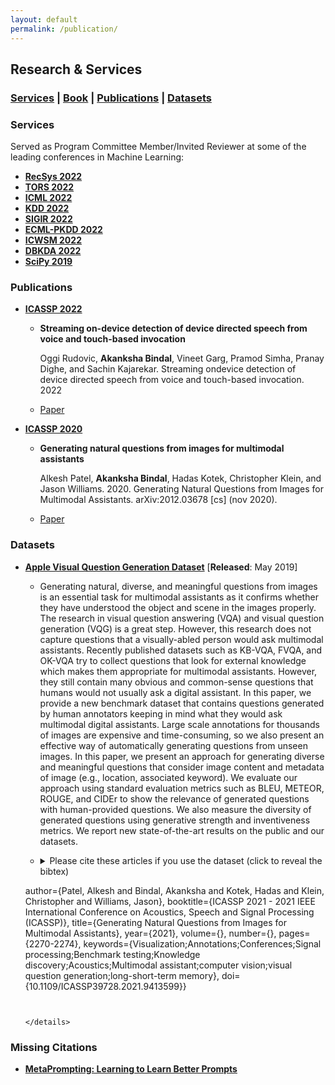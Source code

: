```yaml
---
layout: default
permalink: /publication/
---
```


## Research & Services
### [Services](#services) | [Book](#book) | [Publications](#papers) | [Datasets](#datasets)
<!-- 
* [Scholar Profile](https://scholar.google.com/citations?user={{ site.data.scholar.id }})
* Citations: {{ site.data.scholar.citations }}
* h-index: {{ site.data.scholar.h_index }}
* i10-index: {{ site.data.scholar.i10_index }} -->

### Services<a name="services"></a>

Served as Program Committee Member/Invited Reviewer at some of the leading conferences in Machine Learning:
* [**RecSys 2022**](https://recsys.acm.org/recsys22/)
* [**TORS 2022**](https://dl.acm.org/journal/tors)
* [**ICML 2022**](https://icml.cc/Conferences/2022)
* [**KDD 2022**](https://www.kdd.org/kdd2022/)
* [**SIGIR 2022**](https://sigir.org/sigir2022/) 
* [**ECML-PKDD 2022**](https://2022.ecmlpkdd.org/) 
* [**ICWSM 2022**](https://www.icwsm.org/2022/index.html/) 
* [**DBKDA 2022**](https://www.iaria.org/conferences2022/ComDBKDA22.html) 
* [**SciPy 2019**](https://www.scipy2019.scipy.org/) 

<!-- 
### Book<a name="book"></a>
  -->
<!--   <center> <iframe type="text/html" width="336" height="550" frameborder="0" allowfullscreen style="max-width:100%" src="https://read.amazon.com/kp/card?asin=B08RN47C5T&preview=inline&linkCode=kpe&ref_=cm_sw_r_kb_dp_1mIeGbSZ013C3&tag=mobile0a1329f-20" ></iframe> </center> -->

### Publications<a name="papers"></a>

* [**ICASSP 2022**](https://2022.ieeeicassp.org/)

  * **Streaming on-device detection of device directed speech from voice and touch-based invocation**
    
    Oggi Rudovic, **Akanksha Bindal**, Vineet Garg, Pramod Simha, Pranay Dighe, and Sachin Kajarekar. Streaming ondevice detection of device directed speech from voice and touch-based invocation. 2022
  * [Paper](https://ieeexplore.ieee.org/abstract/document/9747107)


* [**ICASSP 2020**](https://2020.ieeeicassp.org/)

  * **Generating natural questions from images for multimodal assistants**
    
    Alkesh Patel, **Akanksha Bindal**, Hadas Kotek, Christopher Klein, and Jason Williams. 2020. Generating Natural Questions from Images for Multimodal Assistants. arXiv:2012.03678 [cs] (nov 2020).
  * [Paper]( http://arxiv.org/abs/2012.03678)






### Datasets<a name="datasets"></a>

* [**Apple Visual Question Generation Dataset**](https://github.com/apple/vqg-multimodal-assistant) \[**Released**: May 2019\]

  * Generating natural, diverse, and meaningful questions from images is an essential task for multimodal assistants as it confirms whether they have understood the object and scene in the images properly. The research in visual question answering (VQA) and visual question generation (VQG) is a great step. However, this research does not capture questions that a visually-abled person would ask multimodal assistants. Recently published datasets such as KB-VQA, FVQA, and OK-VQA try to collect questions that look for external knowledge which makes them appropriate for multimodal assistants. However, they still contain many obvious and common-sense questions that humans would not usually ask a digital assistant. In this paper, we provide a new benchmark dataset that contains questions generated by human annotators keeping in mind what they would ask multimodal digital assistants. Large scale annotations for thousands of images are expensive and time-consuming, so we also present an effective way of automatically generating questions from unseen images. In this paper, we present an approach for generating diverse and meaningful questions that consider image content and metadata of image (e.g., location, associated keyword). We evaluate our approach using standard evaluation metrics such as BLEU, METEOR, ROUGE, and CIDEr to show the relevance of generated questions with human-provided questions. We also measure the diversity of generated questions using generative strength and inventiveness metrics. We report new state-of-the-art results on the public and our datasets.
  * <details> <summary>Please cite these articles if you use the dataset (click to reveal the bibtex)</summary>
    
    ```
    @INPROCEEDINGS{9413599,
  author={Patel, Alkesh and Bindal, Akanksha and Kotek, Hadas and Klein, Christopher and Williams, Jason},
  booktitle={ICASSP 2021 - 2021 IEEE International Conference on Acoustics, Speech and Signal Processing (ICASSP)}, 
  title={Generating Natural Questions from Images for Multimodal Assistants}, 
  year={2021},
  volume={},
  number={},
  pages={2270-2274},
  keywords={Visualization;Annotations;Conferences;Signal processing;Benchmark testing;Knowledge discovery;Acoustics;Multimodal assistant;computer vision;visual question generation;long-short-term memory},
  doi={10.1109/ICASSP39728.2021.9413599}}

    ```
  
    
    </details>

### Missing Citations
* [**MetaPrompting: Learning to Learn Better Prompts**](http://.github.io/missing_citations/MetaPrompting.pdf)


